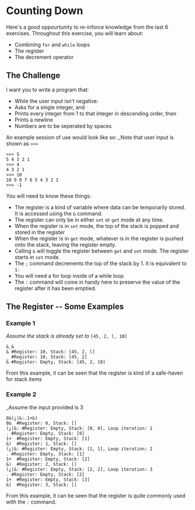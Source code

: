# Counting Down

Here's a good oppourtunity to re-inforce knowledge from the last 6 exercises. Throughout this exercise, you will learn about:

- Combining `for` and `while` loops
- The register
- The decrement operator

## The Challenge

I want you to write a program that:

- While the user input isn't negative:
-    Asks for a single integer, and
-    Prints every integer from 1 to that integer in descending order, then
-    Prints a newline
- Numbers are to be seperated by spaces

An example session of use would look like so: _Note that user input is shown as `>>>`

<!-- Wrapped in three backticks due to GitHub being a silly-billy and not rendering properly when using tab-formatted code blocks -->
<!-- Enjoy the rest your day! :p -->

```
>>> 5
5 4 3 2 1
>>> 4
4 3 2 1
>>> 10
10 9 8 7 6 5 4 3 2 1
>>> -1
```

You will need to know these things:

- The register is a kind of variable where data can be temporarily stored. It is accessed using the `&` command.
- The register can only be in either `set` or `get` mode at any time.
- When the register is in `set` mode, the top of the stack is popped and stored in the register
- When the register is in `get` mode, whatever is in the register is pushed onto the stack, leaving the register empty.
- Calling `&` will toggle the register between `get` and `set` mode. The register starts in `set` mode.
- The `;` command decrements the top of the stack by 1. It is equivalent to `1-`
- You will need a for loop inside of a while loop
- The `:` command will come in handy here to preserve the value of the register after it has been emptied.

## The Register -- Some Examples
### Example 1

_Assume the stack is already set to_ `[45, 2, l, 10]`

    &_&
    & #Register: 10, Stack: [45, 2, l]
    _ #Register: 10, Stack: [45, 2]
    & #Register: Empty, Stack: [45, 2, 10]
    
From this example, it can be seen that the register is kind of a safe-haven for stack items

### Example 2
_Assume the input provided is 3

    0&(¿|&:.1+&)
    0&  #Register: 0, Stack: []
    (¿|&: #Register: Empty, Stack: [0, 0], Loop iteration: 1
    . #Register: Empty, Stack: [0]
    1+  #Register: Empty, Stack: [1]
    &)  #Register: 1, Stack: []
    (¿|&: #Register: Empty, Stack: [1, 1], Loop iteration: 2
    . #Register: Empty, Stack: [1]
    1+  #Register: Empty, Stack: [2]
    &)  #Register: 2, Stack: []
    (¿|&: #Register: Empty, Stack: [2, 2], Loop iteration: 3
    . #Register: Empty, Stack: [2]
    1+  #Register: Empty, Stack: [3]
    &)  #Register: 3, Stack: []
    
 From this example, it can be seen that the register is quite commonly used with the `:` command.
   
   
   
   
   
   
   
